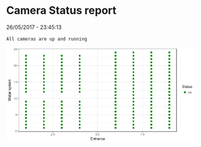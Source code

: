 Camera Status report
================
26/05/2017 - 23:45:13

    All cameras are up and running

![](camreport_files/figure-markdown_github/unnamed-chunk-2-1.png)
